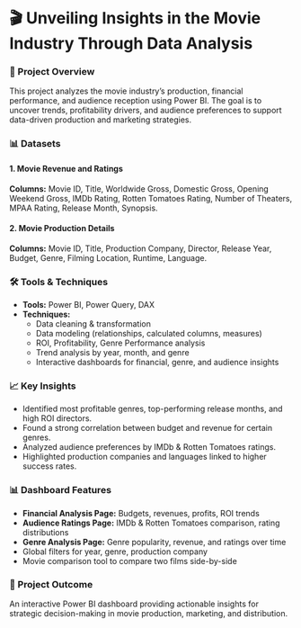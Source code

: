 # 🎬 Unveiling Insights in the Movie Industry Through Data Analysis
### 📌 Project Overview
This project analyzes the movie industry’s production, financial performance, and audience reception using Power BI. The goal is to uncover trends, profitability drivers, and audience preferences to support data-driven production and marketing strategies.

### 📊 Datasets
#### 1. Movie Revenue and Ratings
**Columns:** Movie ID, Title, Worldwide Gross, Domestic Gross, Opening Weekend Gross, IMDb Rating, Rotten Tomatoes Rating, Number of Theaters, MPAA Rating, Release Month, Synopsis.
#### 2. Movie Production Details
**Columns:** Movie ID, Title, Production Company, Director, Release Year, Budget, Genre, Filming Location, Runtime, Language.

### 🛠 Tools & Techniques
- **Tools:** Power BI, Power Query, DAX
- **Techniques:**
  - Data cleaning & transformation
  - Data modeling (relationships, calculated columns, measures)
  - ROI, Profitability, Genre Performance analysis
  - Trend analysis by year, month, and genre
  - Interactive dashboards for financial, genre, and audience insights

### 📈 Key Insights
- Identified most profitable genres, top-performing release months, and high ROI directors.
- Found a strong correlation between budget and revenue for certain genres.
- Analyzed audience preferences by IMDb & Rotten Tomatoes ratings.
- Highlighted production companies and languages linked to higher success rates.

### 📊 Dashboard Features
- **Financial Analysis Page:** Budgets, revenues, profits, ROI trends
- **Audience Ratings Page:** IMDb & Rotten Tomatoes comparison, rating distributions
- **Genre Analysis Page:** Genre popularity, revenue, and ratings over time
- Global filters for year, genre, production company
- Movie comparison tool to compare two films side-by-side

### 📌 Project Outcome
An interactive Power BI dashboard providing actionable insights for strategic decision-making in movie production, marketing, and distribution.
